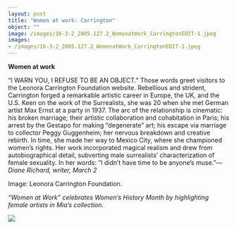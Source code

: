 ```yaml
---
layout: post
title: "Women at work: Carrington"
object: ""
image: /images/16-3-2_2005.127.2_WomenatWork_CarringtonEDIT-1.jpeg
images:
- /images/16-3-2_2005.127.2_WomenatWork_CarringtonEDIT-1.jpeg
---
```

**Women at work**

 “I WARN YOU, I REFUSE TO BE AN OBJECT.” Those words greet visitors to the Leonora Carrington Foundation website. Rebellious and strident, Carrington forged a remarkable artistic career in Europe, the UK, and the U.S. Keen on the work of the Surrealists, she was 20 when she met German artist Max Ernst at a party in 1937. The arc of the relationship is cinematic: his broken marriage; their artistic collaboration and cohabitation in Paris; his arrest by the Gestapo for making “degenerate” art; his escape via marriage to collector Peggy Guggenheim; her nervous breakdown and creative rebirth. In time, she made her way to Mexico City, where she championed women’s rights. Her work incorporated magical realism and drew from autobiographical detail, subverting male surrealists’ characterization of female sexuality. In her words: “I didn’t have time to be anyone’s muse.”*—Diane Richard, writer, March 2*

Image: Leonora Carrington Foundation.

*“Women at Work” celebrates Women’s History Month by highlighting female artists in Mia’s collection.*

![]({{siteurl.base}}/images/16-3-2_2005.127.2_WomenatWork_CarringtonEDIT-1.jpeg)
